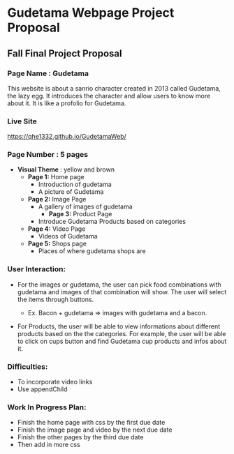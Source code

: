 # Gudetama Webpage Project Proposal
## Fall Final Project Proposal
### Page Name : Gudetama 
This website is about a sanrio character created in 2013 called Gudetama, the lazy egg. 
It introduces the character and allow users to know more about it. 
It is like a profolio for Gudetama.

### Live Site
https://qhe1332.github.io/GudetamaWeb/

### Page Number : 5 pages
   - **Visual Theme** : yellow and brown
      - **Page 1:** Home page
         - Introduction of gudetama
         - A picture of Gudetama
      - **Page 2:** Image Page
         - A gallery of images of gudetama
		   - **Page 3:** Product Page
         - Introduce Gudetama Products based on categories
      - **Page 4:** Video Page
         - Videos of Gudetama
      - **Page 5:** Shops page
         - Places of where gudetama shops are

### User Interaction:
   - For the images or gudetama, the user can pick food combinations with gudetama and images of that combination will show. The user will select the items through buttons.
        - Ex. Bacon + gudetama => images with gudetama and a bacon.

   - For Products, the user will be able to view informations about different products based on the the categories. For example, the user will be able to click on cups button and find Gudetama cup products and infos about it. 

### Difficulties:
  - To incorporate video links 
  - Use appendChild

### Work In Progress Plan:
  - Finish the home page with css by the first due date
  - Finish the image page and video by the next due date
  - Finish the other pages by the third due date
  - Then add in more css

